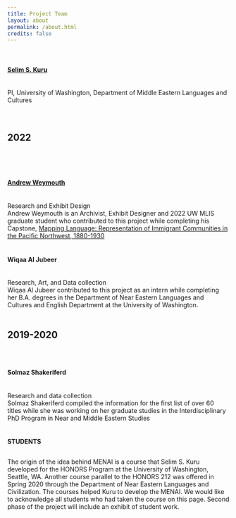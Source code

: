 ```yaml
---
title: Project Team
layout: about
permalink: /about.html
credits: false
---
```

<P align="left">
<DIV align="left">
<br> 
<h4 align="left" style="font-size:100%;"> <a href="https://nelc.washington.edu/people/selim-sirri-kuru">Selim S. Kuru</a> </h4> <br>
PI, University of Washington, Department of Middle Eastern Languages and Cultures<br>
<br> 
<br> 
<h4 align="left" style="font-size:150%;">2022 </h4> <br>
<br> 
<h4 align="left" style="font-size:100%;"><a href="http://a-rains.squarespace.com/">Andrew Weymouth</a> </h4> <br>
Research and Exhibit Design<br>
Andrew Weymouth is an Archivist, Exhibit Designer and 2022 UW MLIS graduate student who contributed to this project while completing his Capstone, <a href="https://aweymo.github.io/mappinglanguage/">Mapping Language: Representation of Immigrant Communities in the Pacific Northwest, 1880-1930</a> <br>
<br> 
<h4 align="left" style="font-size:100%;">Wiqaa Al Jubeer </h4> <br> 
Research, Art, and Data collection <br>
Wiqaa Al Jubeer contributed to this project as an intern while completing her B.A. degrees in the Department of Near Eastern Languages and Cultures and English Department at the University of Washington.
<br> 
<br> 
<h4 align="left" style="font-size:150%;">2019-2020 </h4>
<br>
<h4 align="left" style="font-size:100%;">Solmaz Shakeriferd </h4><br> 
Research and data collection<br>
Solmaz Shakeriferd compiled the information for the first list of over 60 titles while she was working on her graduate studies in the Interdisciplinary PhD Program in Near and Middle Eastern Studies
<br> 
<br> 
<h2 align="left" style="font-size:100%;">STUDENTS </h2> 
<br>
The origin of the idea behind MENAI is a course that Selim S. Kuru developed for the HONORS Program at the University of Washington, Seattle, WA. Another course parallel to the HONORS 212 was offered in Spring 2020 through the Department of Near Eastern Languages and Civilization. The courses helped Kuru to develop the MENAI. We would like to acknowledge all students who had taken the course on this page. Second phase of the project will include an exhibit of student work.
<p>
<DIV>
